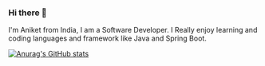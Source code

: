 ### Hi there 👋

I'm Aniket from India, I am a Software Developer. I Really enjoy learning and coding languages and framework like Java and Spring Boot.

[![Anurag's GitHub stats](https://github-readme-stats.vercel.app/api?username=Aniket1-4)](https://github.com/anuraghazra/github-readme-stats)
